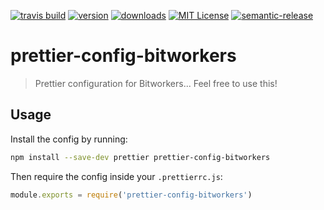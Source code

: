 [![travis build](https://img.shields.io/travis/bitworkers-official/prettier-config-bitworkers.svg?style=flat-square)](https://travis-ci.org/bitworkers-official/prettier-config-bitworkers)
[![version](https://img.shields.io/npm/v/prettier-config-bitworkers.svg?style=flat-square)](http://npm.im/prettier-config-bitworkers)
[![downloads](https://img.shields.io/npm/dm/prettier-config-bitworkers.svg?style=flat-square)](http://npm-stat.com/charts.html?package=prettier-config-bitworkers)
[![MIT License](https://img.shields.io/npm/l/prettier-config-bitworkers.svg?style=flat-square)](http://opensource.org/licenses/MIT)
[![semantic-release](https://img.shields.io/badge/%20%20%F0%9F%93%A6%F0%9F%9A%80-semantic--release-e10079.svg?style=flat-square)](https://github.com/semantic-release/semantic-release)

# prettier-config-bitworkers

> Prettier configuration for Bitworkers... Feel free to use this!

## Usage

Install the config by running:

```sh
npm install --save-dev prettier prettier-config-bitworkers
```

Then require the config inside your `.prettierrc.js`:

```js
module.exports = require('prettier-config-bitworkers')
```
